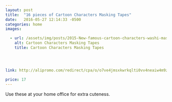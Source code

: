 ```yaml
---
layout: post
title:  "16 pieces of Cartoon Characters Masking Tapes"
date:   2016-05-27 12:14:33 -0500
categories: home
images:

  - url: /assets/img/posts/2015-New-famous-cartoon-characters-washi-masking-tapes-boxed-kawaii-animal-scrapbook-tape-for-DIY.jpg_640x640.jpg
    alt: Cartoon Characters Masking Tapes
    title: Cartoon Characters Masking Tapes




link: http://alipromo.com/redirect/cpa/o/o7ve4jmsxkwrkqlti0vv4neaiw4m9z87/

price: 17
---
```


Use these at your home office for extra cuteness.